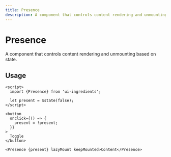 ```yaml
---
title: Presence
description: A component that controls content rendering and unmounting based on state.
---
```


# Presence

A component that controls content rendering and unmounting based on state.

## Usage

```svelte
<script>
  import {Presence} from 'ui-ingredients';

  let present = $state(false);
</script>

<button
  onclick={() => {
    present = !present;
  }}
>
  Toggle
</button>

<Presence {present} lazyMount keepMounted>Content</Presence>
```

